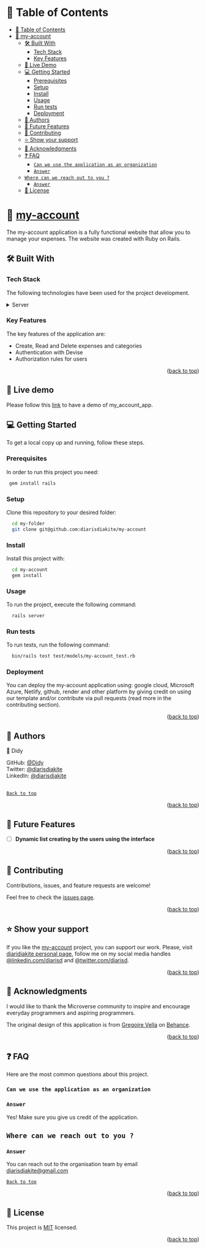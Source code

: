 <a name="#readme-top"></a>

# 📗 Table of Contents

- [📗 Table of Contents](#table-of-contents)
- [📖 my-account ](#my-account)
  - [🛠 Built With ](#built-with)
    - [Tech Stack ](#tech-stack)
    - [Key Features ](#key-features)
  - [🚀 Live Demo](#live-demo)
  - [💻 Getting Started ](#getting-started)
    - [Prerequisites](#prerequisites)
    - [Setup](#setup)
    - [Install](#install)
    - [Usage](#usage)
    - [Run tests](#run-tests)
    - [Deployment](#deployment)
  - [👥 Authors ](#authors)
  - [🔭 Future Features ](#future-features)
  - [🤝 Contributing ](#contributing)
  - [⭐️ Show your support ](#️show-your-support)
  - [🙏 Acknowledgments ](#acknowledgments)
  - [❓ FAQ ](#faq)
    - [`Can we use the application as an organization`](#can-we-use-the-application-as-an-organization)
    - [`Answer`](#answer)
  - [`Where can we reach out to you ?`](#where-can-we-reach-out-to-you)
    - [`Answer`](#answer-1)
  - [📝 License ](#license)

<!-- PROJECT DESCRIPTION -->

# 📖 [my-account](#my-account) <a name="about-project"></a>

The my-account application is a fully functional website that allow you to manage your expenses. The website was created with Ruby on Rails. 

## 🛠 Built With <a name="built-with"></a>

### Tech Stack <a name="tech-stack"></a>

The following technologies have been used for the project development.

<details>
  <summary>Server</summary>
  <ul>
    <li><a href="https://www.ruby-lang.org/en/">Ruby</a></li>
  </ul>
  <ul>
    <li><a href="https://expressjs.com/">Rails.js</a></li>
  </ul>
</details>
<!-- Features -->

### Key Features <a name="key-features"></a>

The key features of the application are:

- Create, Read and Delete expenses and categories
- Authentication with Devise
- Authorization rules for users

<p align="right">(<a href="#readme-top">back to top</a>)</p>

<!-- LIVE DEMO -->
## 🚀 Live demo <a name="live-demo"></a>

Please follow this [link](https://my-account-pf88.onrender.com/) to have a demo of my_account_app.

<!-- GETTING STARTED -->

## 💻 Getting Started <a name="getting-started"></a>

To get a local copy up and running, follow these steps.

### Prerequisites

In order to run this project you need:

```sh
 gem install rails
```

### Setup

Clone this repository to your desired folder:

```sh
  cd my-folder
  git clone git@github.com:diarisdiakite/my-account
```


### Install

Install this project with:

```sh
  cd my-account
  gem install
```


### Usage

To run the project, execute the following command:

```sh
  rails server
```

### Run tests

To run tests, run the following command:

```sh
  bin/rails test test/models/my-account_test.rb
```

### Deployment

You can deploy the my-account application using: google cloud, Microsoft Azure, Netlify, github, render and other platform by giving credit on using our template and/or contribute via pull requests (read more in the contributing section).

<p align="right">(<a href="#readme-top">back to top</a>)</p>

<!-- AUTHORS -->

## 👥 Authors <a name="authors"></a>

👤 Didy

GitHub: [@Didy](https://www.github.com/diarisdiakite)
<br> Twitter: [@diarisdiakite](https://www.twitter.com/diarisd)
<br>LinkedIn: [@diarisdiakite](https://www.linkedin.com/in/diariatou-diakite-67ab80165/)
<br><br>


[`Back to top`](#readme-top)

<p align="right">(<a href="#readme-top">back to top</a>)</p>

<!-- FUTURE FEATURES -->

## 🔭 Future Features <a name="future-features"></a>

- [ ] **Dynamic list creating by the users using the interface**

<p align="right">(<a href="#readme-top">back to top</a>)</p>

<!-- CONTRIBUTING -->

## 🤝 Contributing <a name="contributing"></a>

Contributions, issues, and feature requests are welcome!

Feel free to check the [issues page](https://github.com/diarisdiakite/my-account/issues).

<p align="right">(<a href="#readme-top">back to top</a>)</p>

<!-- SUPPORT -->

## ⭐️ Show your support <a name="support"></a>

If you like the [my-account]() project, you can support our work. Please, visit [diaridiakite personal page](https://diarisdiakite.github.io/my-portfolio/), follow me on my social media handles [@linkedin.com/diarisd](https://www.linkedin.com/in/diariatou-diakite-67ab80165/) and [@twitter.com/diarisd]().

<p align="right">(<a href="#readme-top">back to top</a>)</p>

<!-- ACKNOWLEDGEMENTS -->

## 🙏 Acknowledgments <a name="acknowledgements"></a>

I would like to thank the Microverse community to inspire and encourage everyday programmers and aspiring programmers.

The original design of this application is from [Gregoire Vella](https://www.behance.net/gregoirevella) on [Behance](https://creativecommons.org/licenses/by-nc/4.0/).

<p align="right">(<a href="#readme-top">back to top</a>)</p>

<!-- FAQ (optional) -->

## ❓ FAQ <a name="faq"></a>

Here are the most common questions about this project.

### `Can we use the application as an organization`

### `Answer`
Yes! Make sure you give us credit of the application. 

## `Where can we reach out to you ?`

### `Answer`
You can reach out to the organisation team by email [diarisdiakite@gmail.com](diarisdiakite@gmail.com)

[`Back to top`](#readme-top)

<p align="right">(<a href="#readme-top">back to top</a>)</p>

<!-- LICENSE -->

## 📝 License <a name="license"></a>

This project is [MIT](./LICENSE) licensed.

<p align="right">(<a href="#readme-top">back to top</a>)</p>
